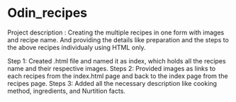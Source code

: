 # Odin_recipes

Project description : Creating the multiple recipes in one form with images and recipe name. And providing the details like preparation and the steps to the above recipes individualy using HTML only. 

Step 1: Created .html file and named it as index, which holds all the recipes name and their respective images. 
Steps 2: Provided images as links to each recipes from the index.html page and back to the index page from the recipes page.
Steps 3: Added all the necessary description like cooking method, ingredients, and Nurtition facts.     